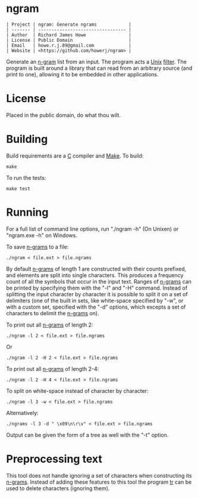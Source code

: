 # ngram

	| Project | ngram: Generate ngrams            |
	| ------- | --------------------------------- |
	| Author  | Richard James Howe                |
	| License | Public Domain                     |
	| Email   | howe.r.j.89@gmail.com             |
	| Website | <https://github.com/howerj/ngram> |

Generate an [n-gram][] list from an input. The program acts a [Unix][]
[filter][]. The program is built around a library that can read from an
arbitrary source (and print to one), allowing it to be embedded in other
applications.

# License

Placed in the public domain, do what thou wilt.

# Building

Build requirements are a [C][] compiler and [Make][]. To build:

	make

To run the tests:

	make test

# Running

For a full list of command line options, run "./ngram -h" (On Unixen) or
"ngram.exe -h" on Windows.

To save [n-grams][] to a file:

	./ngram < file.ext > file.ngrams

By default [n-grams][] of length 1 are constructed with their counts prefixed,
and elements are split into single characters. This produces a frequency count
of all the symbols that occur in the input text. Ranges of [n-grams][] can be
printed by specifying them with the "-l" and "-H" command. Instead of splitting
the input character by character it is possible to split it on a set of
delimiters (one of the built in sets, like white-space specified by "-w", or
with a custom set, specified with the "-d" options, which excepts a set of
characters to delimit the [n-grams][] on).

To print out all [n-grams][] of length 2:

	./ngram -l 2 < file.ext > file.ngrams

Or

	./ngram -l 2 -H 2 < file.ext > file.ngrams

To print out all [n-grams][] of length 2-4:

	./ngram -l 2 -H 4 < file.ext > file.ngrams

To split on white-space instead of character by character:

	./ngram -l 3 -w < file.ext > file.ngrams

Alternatively:

	./ngrams -l 3 -d " \x09\n\r\v" < file.ext > file.ngrams

Output can be given the form of a tree as well with the "-t" option.

# Preprocessing text

This tool does not handle ignoring a set of characters when constructing 
its [n-grams][]. Instead of adding these features to this tool the
program [tr][] can be used to delete characters (ignoring them).

[n-gram]: https://en.wikipedia.org/wiki/N-gram
[n-grams]: https://en.wikipedia.org/wiki/N-gram
[C]: https://en.wikipedia.org/wiki/C_%28programming_language%29
[Make]: https://en.wikipedia.org/wiki/Make_(software)
[filter]: https://en.wikipedia.org/wiki/Filter_(software)
[Unix]: https://en.wikipedia.org/wiki/Unix
[tr]: https://en.wikipedia.org/wiki/Tr_(Unix)
